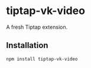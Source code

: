 # tiptap-vk-video

A fresh Tiptap extension.

## Installation

```bash
npm install tiptap-vk-video
```